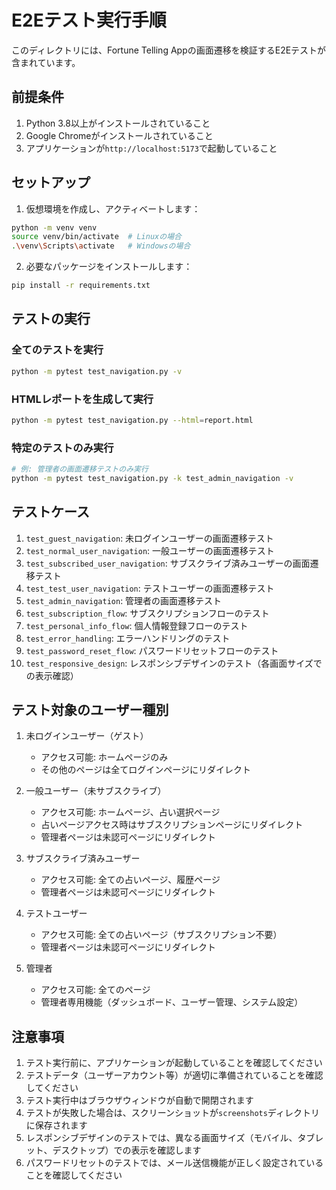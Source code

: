 # E2Eテスト実行手順

このディレクトリには、Fortune Telling Appの画面遷移を検証するE2Eテストが含まれています。

## 前提条件

1. Python 3.8以上がインストールされていること
2. Google Chromeがインストールされていること
3. アプリケーションが`http://localhost:5173`で起動していること

## セットアップ

1. 仮想環境を作成し、アクティベートします：
```bash
python -m venv venv
source venv/bin/activate  # Linuxの場合
.\venv\Scripts\activate   # Windowsの場合
```

2. 必要なパッケージをインストールします：
```bash
pip install -r requirements.txt
```

## テストの実行

### 全てのテストを実行

```bash
python -m pytest test_navigation.py -v
```

### HTMLレポートを生成して実行

```bash
python -m pytest test_navigation.py --html=report.html
```

### 特定のテストのみ実行

```bash
# 例: 管理者の画面遷移テストのみ実行
python -m pytest test_navigation.py -k test_admin_navigation -v
```

## テストケース

1. `test_guest_navigation`: 未ログインユーザーの画面遷移テスト
2. `test_normal_user_navigation`: 一般ユーザーの画面遷移テスト
3. `test_subscribed_user_navigation`: サブスクライブ済みユーザーの画面遷移テスト
4. `test_test_user_navigation`: テストユーザーの画面遷移テスト
5. `test_admin_navigation`: 管理者の画面遷移テスト
6. `test_subscription_flow`: サブスクリプションフローのテスト
7. `test_personal_info_flow`: 個人情報登録フローのテスト
8. `test_error_handling`: エラーハンドリングのテスト
9. `test_password_reset_flow`: パスワードリセットフローのテスト
10. `test_responsive_design`: レスポンシブデザインのテスト（各画面サイズでの表示確認）

## テスト対象のユーザー種別

1. 未ログインユーザー（ゲスト）
   - アクセス可能: ホームページのみ
   - その他のページは全てログインページにリダイレクト

2. 一般ユーザー（未サブスクライブ）
   - アクセス可能: ホームページ、占い選択ページ
   - 占いページアクセス時はサブスクリプションページにリダイレクト
   - 管理者ページは未認可ページにリダイレクト

3. サブスクライブ済みユーザー
   - アクセス可能: 全ての占いページ、履歴ページ
   - 管理者ページは未認可ページにリダイレクト

4. テストユーザー
   - アクセス可能: 全ての占いページ（サブスクリプション不要）
   - 管理者ページは未認可ページにリダイレクト

5. 管理者
   - アクセス可能: 全てのページ
   - 管理者専用機能（ダッシュボード、ユーザー管理、システム設定）

## 注意事項

1. テスト実行前に、アプリケーションが起動していることを確認してください
2. テストデータ（ユーザーアカウント等）が適切に準備されていることを確認してください
3. テスト実行中はブラウザウィンドウが自動で開閉されます
4. テストが失敗した場合は、スクリーンショットが`screenshots`ディレクトリに保存されます
5. レスポンシブデザインのテストでは、異なる画面サイズ（モバイル、タブレット、デスクトップ）での表示を確認します
6. パスワードリセットのテストでは、メール送信機能が正しく設定されていることを確認してください 